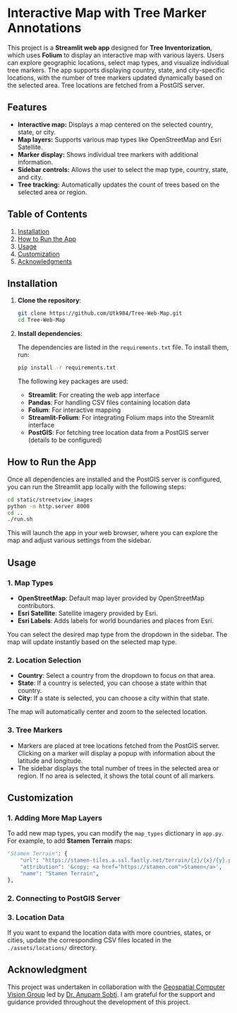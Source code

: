# Interactive Map with Tree Marker Annotations

This project is a **Streamlit web app** designed for **Tree Inventorization**, which uses **Folium** to display an interactive map with various layers. Users can explore geographic locations, select map types, and visualize individual tree markers. The app supports displaying country, state, and city-specific locations, with the number of tree markers updated dynamically based on the selected area. Tree locations are fetched from a PostGIS server.

## Features

- **Interactive map:** Displays a map centered on the selected country, state, or city.
- **Map layers:** Supports various map types like OpenStreetMap and Esri Satellite.
- **Marker display:** Shows individual tree markers with additional information.
- **Sidebar controls:** Allows the user to select the map type, country, state, and city.
- **Tree tracking:** Automatically updates the count of trees based on the selected area or region.

## Table of Contents

1. [Installation](#installation)
2. [How to Run the App](#how-to-run-the-app)
3. [Usage](#usage)
4. [Customization](#customization)
5. [Acknowledgments](#acknowledgment)

## Installation

1. **Clone the repository**:

    ```bash
    git clone https://github.com/Utk984/Tree-Web-Map.git
    cd Tree-Web-Map
    ```

2. **Install dependencies**:

    The dependencies are listed in the `requirements.txt` file. To install them, run:

    ```bash
    pip install -r requirements.txt
    ```

    The following key packages are used:
    
    - **Streamlit**: For creating the web app interface
    - **Pandas**: For handling CSV files containing location data
    - **Folium**: For interactive mapping
    - **Streamlit-Folium**: For integrating Folium maps into the Streamlit interface
    - **PostGIS**: For fetching tree location data from a PostGIS server (details to be configured)

## How to Run the App

Once all dependencies are installed and the PostGIS server is configured, you can run the Streamlit app locally with the following steps:

```bash
cd static/streetview_images
python -m http.server 8000
cd ..
./run.sh
```

This will launch the app in your web browser, where you can explore the map and adjust various settings from the sidebar.

## Usage

### 1. **Map Types**

- **OpenStreetMap**: Default map layer provided by OpenStreetMap contributors.
- **Esri Satellite**: Satellite imagery provided by Esri.
- **Esri Labels**: Adds labels for world boundaries and places from Esri.

You can select the desired map type from the dropdown in the sidebar. The map will update instantly based on the selected map type.

### 2. **Location Selection**

- **Country**: Select a country from the dropdown to focus on that area.
- **State**: If a country is selected, you can choose a state within that country.
- **City**: If a state is selected, you can choose a city within that state.

The map will automatically center and zoom to the selected location.

### 3. **Tree Markers**

- Markers are placed at tree locations fetched from the PostGIS server. Clicking on a marker will display a popup with information about the latitude and longitude.
- The sidebar displays the total number of trees in the selected area or region. If no area is selected, it shows the total count of all markers.

## Customization

### 1. **Adding More Map Layers**

To add new map types, you can modify the `map_types` dictionary in `app.py`. For example, to add **Stamen Terrain** maps:

```python
"Stamen Terrain": {
    "url": "https://stamen-tiles.a.ssl.fastly.net/terrain/{z}/{x}/{y}.png",
    "attribution": '&copy; <a href="https://stamen.com">Stamen</a>',
    "name": "Stamen Terrain",
},
```

### 2. **Connecting to PostGIS Server**

### 3. **Location Data**

If you want to expand the location data with more countries, states, or cities, update the corresponding CSV files located in the `./assets/locations/` directory.

## Acknowledgment

This project was undertaken in collaboration with the [Geospatial Computer Vision Group](https://anupamsobti.github.io/geospatial-computer-vision/) led by [Dr. Anupam Sobti](https://anupamsobti.github.io/). I am grateful for the support and guidance provided throughout the development of this project.
